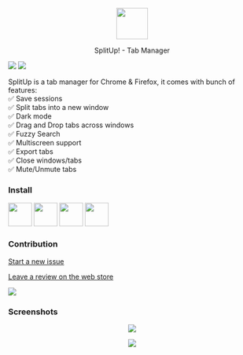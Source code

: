 <p align="center">
  <img width="64" height ="64" src="https://github.com/onaralili/SplitUp/blob/master/SplitLogo.png" />
</p>
<p align="center" >
    SplitUp! - Tab Manager
<p>
  
![](https://img.shields.io/chrome-web-store/users/bhoodecbejheonelhikcfahgpgahffmf.svg?label=chrome%20users&style=popout)
![](https://img.shields.io/amo/users/splitup-tab-manager.svg?label=firefox%20users&style=popout)


  
SplitUp is a tab manager for Chrome & Firefox, it comes with bunch of features:  
✅ Save sessions \
✅ Split tabs into a new window \
✅ Dark mode \
✅ Drag and Drop tabs across windows \
✅ Fuzzy Search \
✅ Multiscreen support \
✅ Export tabs \
✅ Close windows/tabs \
✅ Mute/Unmute tabs

### Install
<a href="https://chrome.google.com/webstore/detail/splitup/bhoodecbejheonelhikcfahgpgahffmf"><img src="https://raw.githubusercontent.com/alrra/browser-logos/master/src/chrome/chrome_128x128.png" width="48" /></a>
<a href="https://addons.mozilla.org/en-US/firefox/addon/splitup-tab-manager/"><img src="https://raw.githubusercontent.com/alrra/browser-logos/master/src/firefox/firefox_128x128.png" width="48" /></a>
<a href="https://chrome.google.com/webstore/detail/splitup/bhoodecbejheonelhikcfahgpgahffmf"><img src="https://raw.githubusercontent.com/alrra/browser-logos/master/src/brave/brave_128x128.png" width="48" /></a>
<a href="https://chrome.google.com/webstore/detail/splitup/bhoodecbejheonelhikcfahgpgahffmf"><img src="https://raw.githubusercontent.com/alrra/browser-logos/master/src/vivaldi/vivaldi_128x128.png" width="48" /></a>

### Contribution
[Start a new issue](https://github.com/onaralili/SplitUp/issues/new)

[Leave a review on the web store](https://chrome.google.com/webstore/detail/splitup-tab-manager/bhoodecbejheonelhikcfahgpgahffmf)

<a href="https://www.buymeacoffee.com/onar"><img src="https://img.buymeacoffee.com/button-api/?text=Buy me a coffee&emoji=&slug=onar&button_colour=FF5F5F&font_colour=ffffff&font_family=Cookie&outline_colour=000000&coffee_colour=FFDD00" /></a>

### Screenshots
<p align="center">
  <img src="https://lh3.googleusercontent.com/G72k9NthXtZ0hjTkuOkKT93gZHv3saKpsewfG8mbixNSM3S9t1KMf1012R3RyuHYZswAjiTv2Q=w640-h400-e365" />
</p>
<p align="center">
  <img src="https://lh3.googleusercontent.com/LUDkE03MMjuOMCNjBV8YSEGjAyqG_cufnm8_1S1YbF2Xgl4FBmcnvj6y_li2ihF4xawJywk9=w640-h400-e365" />
</p>

